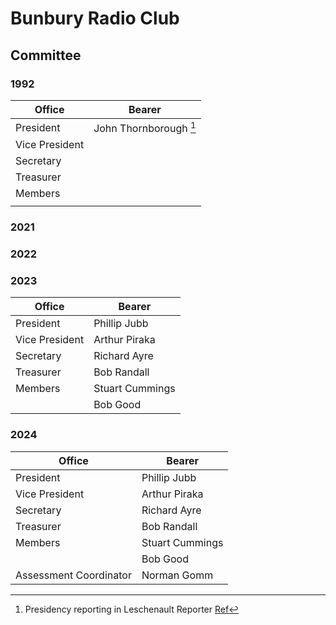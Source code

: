 # Bunbury Radio Club

## Committee

### 1992

| Office | Bearer |
|---|---|
| President | John Thornborough [^1] |
| Vice President |  |
| Secretary |  |
| Treasurer |  |
| Members | |
|   |  |

### 2021

### 2022

### 2023

| Office | Bearer |
|---|---|
| President | Phillip Jubb |
| Vice President | Arthur Piraka |
| Secretary | Richard Ayre |
| Treasurer | Bob Randall |
| Members | Stuart Cummings |
|   | Bob Good |

### 2024

| Office | Bearer |
|---|---|
| President | Phillip Jubb |
| Vice President | Arthur Piraka |
| Secretary | Richard Ayre |
| Treasurer | Bob Randall |
| Members | Stuart Cummings |
|   | Bob Good |
| Assessment Coordinator | Norman Gomm |

[^1]: Presidency reporting in Leschenault Reporter [Ref](./docs/media/19920909_leschenaultReporter.pdf)